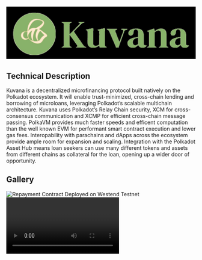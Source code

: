 ![Kuvana](assets/true-icon.jpg)


## Technical Description
Kuvana is a decentralized microfinancing protocol built natively on the Polkadot ecosystem. It will enable trust-minimized, cross-chain lending and borrowing of microloans, leveraging Polkadot’s scalable multichain architecture. Kuvana uses Polkadot’s Relay Chain security, XCM for cross-consensus communication and XCMP for efficient cross-chain message passing. PolkaVM provides much faster speeds and efficent computation than the well known EVM for performant smart contract execution and lower gas fees. Interopability with parachains and dApps across the ecosystem provide ample room for expansion and scaling. Integration with the Polkadot Asset Hub means loan seekers can use many different tokens and assets from different chains as collateral for the loan, opening up a wider door of opportunity.

## Gallery
![Repayment Contract Deployed on Westend Testnet](readme-assets/image.pngimage.png)
![Demo of smart contract working](<readme-assets/2025-04-20 10-20-58.mkv>)